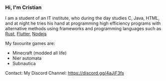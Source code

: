 ### Hi, I'm Cristian

I am a student of an IT institute, who during the day studies C, Java, HTML, and at night he tries his hand at programming high efficiency programs with alternative methods using frameworks and programming languages such as [Rust](https://www.rust-lang.org/), [Flutter](https://flutter.dev/), [Nodejs](https://nodejs.org/)

My favourite games are: 
  - Minecraft (modded all life)
  - Nier automata
  - Subnautica

Contact: 
  My Discord Channel: https://discord.gg/4aJjF3fs

<!--
**cristiancolosimo/cristiancolosimo** is a ✨ _special_ ✨ repository because its `README.md` (this file) appears on your GitHub profile.

Here are some ideas to get you started:

- 🔭 I’m currently working on ...
- 🌱 I’m currently learning ...
- 👯 I’m looking to collaborate on ...
- 🤔 I’m looking for help with ...
- 💬 Ask me about ...
- 📫 How to reach me: ...
- 😄 Pronouns: ...
- ⚡ Fun fact: ...
-->
